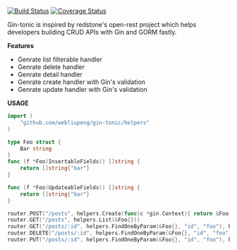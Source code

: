[![Build Status](https://travis-ci.org/webliupeng/gin-tonic.svg?branch=master)](https://travis-ci.org/webliupeng/gin-tonic) [![Coverage Status](https://coveralls.io/repos/github/webliupeng/gin-tonic/badge.svg?branch=master)](https://coveralls.io/github/webliupeng/gin-tonic?branch=master)

Gin-tonic is inspired by redstone's open-rest project which helps developers building CRUD APIs with Gin and GORM fastly. 

**Features**
- Genrate list filterable handler
- Genrate delete handler
- Genrate detail handler 
- Genrate create handler with Gin's validation
- Genrate update handler with Gin's validation


**USAGE**

```go
import (
	"github.com/webliupeng/gin-tonic/helpers"
)

type Foo struct {
	Bar string
}
func (f *Foo)InsertableFields() []string {
	return []string{"bar"}
}

func (f *Foo)UpdateableFields() []string {
	return []string{"bar"}
}

router.POST("/posts", helpers.Create(func(c *gin.Context){ return &Foo{} }))
router.GET("/posts", helpers.List(&Foo{}))
router.GET("/posts/:id", helpers.FindOneByParam(&Foo{}, "id", "foo"), helpers.ServeJSONFromContext("foo"))
router.DELETE("/posts/:id", helpers.FindOneByParam(&Foo{}, "id", "foo"), helpers.Delete("foo"))
router.PUT("/posts/:id", helpers.FindOneByParam(&Foo{}, "id", "foo"), helpers.Update("foo"))
```
